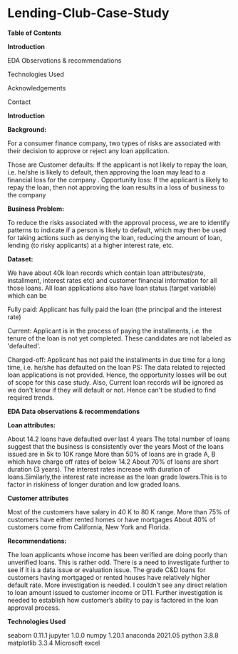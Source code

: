 # Lending-Club-Case-Study
**Table of Contents**

**Introduction**

EDA Observations & recommendations

Technologies Used

Acknowledgements

Contact

**Introduction**

**Background:**

For a consumer finance company, two types of risks are associated with their decision to approve or reject any loan application. 

Those are Customer defaults: If the applicant is not likely to repay the loan, i.e. he/she is likely to default, then approving the loan may lead to a financial loss for the company .
Opportunity loss: If the applicant is likely to repay the loan, then not approving the loan results in a loss of business to the company

**Business Problem:**

To reduce the risks associated with the approval process, we are to identify patterns to indicate if a person is likely to default, which may then be used for taking actions such as denying the loan, reducing the amount of loan, lending (to risky applicants) at a higher interest rate, etc.

**Dataset:**

We have about 40k loan records which contain loan attributes(rate, installment, interest rates etc) and customer financial information for all those loans. All loan applications also have loan status (target variable) which can be

Fully paid: Applicant has fully paid the loan (the principal and the interest rate)

Current: Applicant is in the process of paying the installments, i.e. the tenure of the loan is not yet completed. These candidates are not labeled as 'defaulted'.

Charged-off: Applicant has not paid the installments in due time for a long time, i.e. he/she has defaulted on the loan PS: The data related to rejected loan applications is not provided. Hence, the opportunity losses will be out of scope for this case study. Also, Current loan records will be ignored as we don't know if they will default or not. Hence can't be studied to find required trends.

****EDA Data observations & recommendations****

**Loan attributes:**

About 14.2 loans have defaulted over last 4 years
The total number of loans suggest that the business is consistently over the years
Most of the loans issued are in 5k to 10K range
More than 50% of loans are in grade A, B which have charge off rates of below 14.2
About 70% of loans are short duration (3 years).
The interest rates increase with duration of loans.Similarly,the interest rate increase as the loan grade lowers.This is to factor in riskiness of longer duration and low graded loans.

**Customer attributes**

Most of the customers have salary in 40 K to 80 K range.
More than 75% of customers have either rented homes or have mortgages
About 40% of customers come from California, New York and Florida.

**Recommendations:**

The loan applicants whose income has been verified are doing poorly than unverified loans. This is rather odd. There is a need to investigate further to see if it is a data issue or evaluation issue.
The grade C&D loans for customers having mortgaged or rented houses have relatively higher default rate. More investigation is needed.
I couldn’t see any direct relation to loan amount issued to customer income or DTI. Further investigation is needed to establish how customer’s ability to pay is factored in the loan approval process.

**Technologies Used**

seaborn 0.11.1
jupyter 1.0.0
numpy 1.20.1
anaconda 2021.05
python 3.8.8
matplotlib 3.3.4
Microsoft excel
